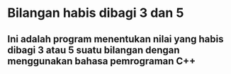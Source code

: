 # Bilangan habis dibagi 3 dan 5

## Ini adalah program menentukan nilai yang habis dibagi 3 atau 5 suatu bilangan dengan menggunakan bahasa pemrograman C++
